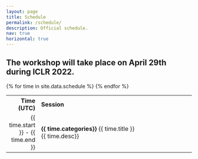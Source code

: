 ```yaml
---
layout: page
title: Schedule
permalink: /schedule/
description: Official schedule.
nav: true
horizontal: true
---
```


## The workshop will take place on April 29th during ICLR 2022.

<table style="width:100%">
        <tr>
        <th style="text-align:right; width:15%">Time (UTC)</th>
        <th style="text-align:left; width: 85%">Session</th>
        </tr>
    {% for time in site.data.schedule %}
        <tr>
        <td style="text-align:right">{{ time.start }} - {{ time.end }} </td>
        <td style="text-align:left"><strong>{{ time.categories}}</strong> {{ time.title }}<br/>{{ time.desc}}</td>
        </tr>
    {% endfor %}
</table>
